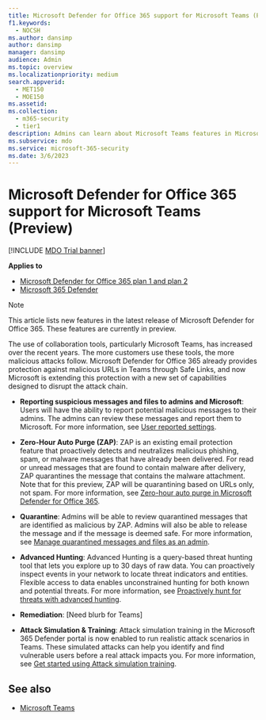 ```yaml
---
title: Microsoft Defender for Office 365 support for Microsoft Teams (Preview)
f1.keywords: 
  - NOCSH
ms.author: dansimp
author: dansimp
manager: dansimp
audience: Admin
ms.topic: overview
ms.localizationpriority: medium
search.appverid: 
  - MET150
  - MOE150
ms.assetid: 
ms.collection: 
  - m365-security
  - tier1
description: Admins can learn about Microsoft Teams features in Microsoft Defender for Office 365.
ms.subservice: mdo
ms.service: microsoft-365-security
ms.date: 3/6/2023
---
```


# Microsoft Defender for Office 365 support for Microsoft Teams (Preview)

[!INCLUDE [MDO Trial banner](../includes/mdo-trial-banner.md)]

**Applies to**
- [Microsoft Defender for Office 365 plan 1 and plan 2](defender-for-office-365.md)
- [Microsoft 365 Defender](../defender/microsoft-365-defender.md)

> [!NOTE]
> This article lists new features in the latest release of Microsoft Defender for Office 365. These features are currently in preview.

The use of collaboration tools, particularly Microsoft Teams, has increased over the recent years. The more customers use these tools, the more malicious attacks follow. Microsoft Defender for Office 365 already provides protection against malicious URLs in Teams through Safe Links, and now Microsoft is extending this protection with a new set of capabilities designed to disrupt the attack chain. 

- **Reporting suspicious messages and files to admins and Microsoft**: Users will have the ability to report potential malicious messages to their admins. The admins can review these messages and report them to Microsoft. For more information, see [User reported settings](submissions-user-reported-messages-custom-mailbox.md).

- **Zero-Hour Auto Purge (ZAP)**: ZAP is an existing email protection feature that proactively detects and neutralizes malicious phishing, spam, or malware messages that have already been delivered. For read or unread messages that are found to contain malware after delivery, ZAP quarantines the message that contains the malware attachment. Note that for this preview, ZAP will be quarantining based on URLs only, not spam. For more information, see [Zero-hour auto purge in Microsoft Defender for Office 365](zero-hour-auto-purge.md#zero-hour-auto-purge-zap-for-microsoft-teams).

- **Quarantine**: Admins will be able to review quarantined messages that are identified as malicious by ZAP. Admins will also be able to release the message and if the message is deemed safe. For more information, see [Manage quarantined messages and files as an admin](quarantine-admin-manage-messages-files.md#use-the-microsoft-365-defender-portal-to-manage-quarantined-messages-in-microsoft-teams).

- **Advanced Hunting**: Advanced Hunting is a query-based threat hunting tool that lets you explore up to 30 days of raw data. You can proactively inspect events in your network to locate threat indicators and entities. Flexible access to data enables unconstrained hunting for both known and potential threats. For more information, see [Proactively hunt for threats with advanced hunting](../defender/advanced-hunting-overview.md).

- **Remediation**: [Need blurb for Teams] 

- **Attack Simulation & Training**: Attack simulation training in the Microsoft 365 Defender portal is now enabled to run realistic attack scenarios in Teams. These simulated attacks can help you identify and find vulnerable users before a real attack impacts you. For more information, see [Get started using Attack simulation training](attack-simulation-training-get-started.md). 

## See also

- [Microsoft Teams](https://learn.microsoft.com/microsoftteams/teams-overview)
